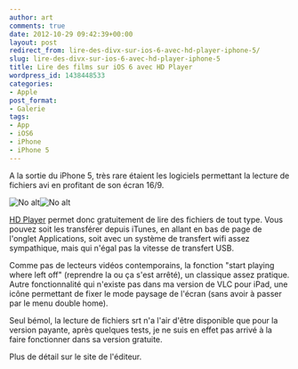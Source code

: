```yaml
---
author: art
comments: true
date: 2012-10-29 09:42:39+00:00
layout: post
redirect_from: lire-des-divx-sur-ios-6-avec-hd-player-iphone-5/
slug: lire-des-divx-sur-ios-6-avec-hd-player-iphone-5
title: Lire des films sur iOS 6 avec HD Player
wordpress_id: 1438448533
categories:
- Apple
post_format:
- Galerie
tags:
- App
- iOS6
- iPhone
- iPhone 5
---
```


A la sortie du iPhone 5, très rare étaient les logiciels permettant la lecture de fichiers avi en profitant de son écran 16/9.

<img alt="No alt" data-src="https://static.irz.fr/2012/10/mzl.cgjrgxci.320x480-75.jpg" src="https://static.irz.fr/thumb.php?size=<100&crop=0&src=https://static.irz.fr/2012/10/mzl.cgjrgxci.320x480-75.jpg" /><img alt="No alt" data-src="https://static.irz.fr/2012/10/mzl.dmsrtpsa.320x480-75.jpg" src="https://static.irz.fr/thumb.php?size=<100&crop=0&src=https://static.irz.fr/2012/10/mzl.dmsrtpsa.320x480-75.jpg" />

[HD Player](https://itunes.apple.com/fr/app/hd-player/id483866500?mt=8) permet donc gratuitement de lire des fichiers de tout type. Vous pouvez soit les transférer depuis iTunes, en allant en bas de page de l'onglet Applications, soit avec un système de transfert wifi assez sympathique, mais qui n'égal pas la vitesse de transfert USB.

Comme pas de lecteurs vidéos contemporains, la fonction "start playing where left off" (reprendre la ou ça s'est arrêté), un classique assez pratique. Autre fonctionnalité qui n'existe pas dans ma version de VLC pour iPad, une icône permettant de fixer le mode paysage de l'écran (sans avoir à passer par le menu double home).

Seul bémol, la lecture de fichiers srt n'a l'air d'être disponible que pour la version payante, après quelques tests, je ne suis en effet pas arrivé à la faire fonctionner dans sa version gratuite.

Plus de détail sur le site de l'éditeur.
